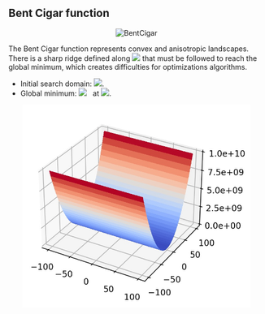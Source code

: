 ## Bent Cigar function

<div align="center"> <img src="https://latex.codecogs.com/svg.latex?&space;f(\mathbf{x})=-\frac{1}{d}\sum_{i=1}^{d}\sin^6(5\pi{x_i})." title="BentCigar" /> </div>

The Bent Cigar function represents convex and anisotropic landscapes. There is a sharp ridge defined along <img src="https://latex.codecogs.com/svg.latex?&space;x_2^2+\cdots+x_d^2=0" title=" "/> that must be followed to reach the global minimum, which creates difficulties for optimizations algorithms. 
- Initial search domain: <img src="https://latex.codecogs.com/svg.latex?&space;\mathbf{x}\in[-100,100]^d" title=" "/>.
- Global minimum: <img src="https://latex.codecogs.com/svg.latex?&space;f(\mathbf{x}_{opt})=0" title=" "/> &nbsp; at <img src="https://latex.codecogs.com/svg.latex?&space;\mathbf{x}_{opt}=(0,\ldots,0)" title=" "/>.

<div align="center"> 
  <img src="image/BentCigar.jpg" alt="BentCigar" height="400"/> 
  <! <img src="image/bent_error_plot.jpg" alt="error" height="380"/> 
</div>


